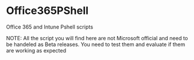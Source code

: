 # Office365PShell
Office 365 and Intune Pshell scripts

NOTE: All the script you will find here are not Microsoft official and need to be handeled as Beta releases.
You need to test them and evaluate if them are working as expected 
